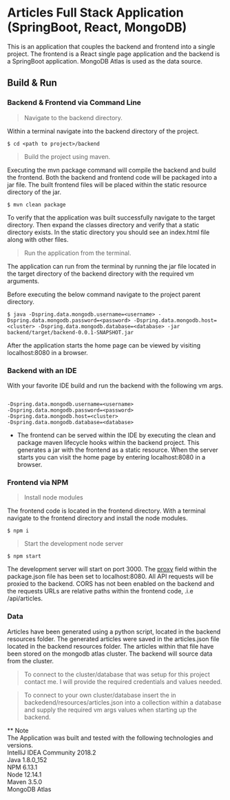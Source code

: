# Articles Full Stack Application (SpringBoot, React, MongoDB)
This is an application that couples the backend and frontend into a single project. The frontend is a React single page 
application and the backend is a SpringBoot application. MongoDB Atlas is used as the data source.   

## Build & Run
### Backend & Frontend via Command Line

> Navigate to the backend directory.


Within a terminal navigate into the backend directory of the project.   
```
$ cd <path to project>/backend 
```
> Build the project using maven.
  
Executing the mvn package command will compile the backend and build the frontend. Both the backend and frontend code
will be packaged into a jar file. The built frontend files will be placed within the static resource directory of the jar.

```
$ mvn clean package
```
To verify that the application was built successfully navigate to the target directory. Then expand the classes directory
and verify that a static directory exists. In the static directory you should see an index.html file along with other files. 

 > Run the application from the terminal.  
   
The application can run from the terminal by running the jar file located in the target directory of the backend directory
with the required vm arguments.

Before executing the below command navigate to the project parent directory.
```
$ java -Dspring.data.mongodb.username=<username> -Dspring.data.mongodb.password=<password> -Dspring.data.mongodb.host=<cluster> -Dspring.data.mongodb.database=<database> -jar backend/target/backend-0.0.1-SNAPSHOT.jar 
```

After the application starts the home page can be viewed by visiting localhost:8080 in a browser.

### Backend with an IDE
With your favorite IDE build and run the backend with the following vm args.
```

-Dspring.data.mongodb.username=<username>
-Dspring.data.mongodb.password=<password>
-Dspring.data.mongodb.host=<cluster>
-Dspring.data.mongodb.database=<database>

```

- The frontend can be served within the IDE by executing the clean and package maven lifecycle hooks within
the backend project. This generates a jar with the frontend as a static resource. When the server starts
you can visit the home page by entering localhost:8080 in a browser.

### Frontend via NPM
> Install node modules  

The frontend code is located in the frontend directory. With a terminal navigate to the frontend directory and install 
the node modules.

```
$ npm i
```

> Start the development node server

```
$ npm start
```

The development server will start on port 3000. The [proxy](https://create-react-app.dev/docs/proxying-api-requests-in-development/) field within the package.json file has been set to
localhost:8080. All API requests will be proxied to the backend. CORS has not been enabled on the backend and
the requests URLs are relative paths within the frontend code, .i.e /api/articles. 


### Data
Articles have been generated using a python script, located in the backend resources folder. The generated articles
were saved in the articles.json file located in the backend resources folder. The articles within that file have been
stored on the mongodb atlas cluster. The backend will source data from the cluster.

> To connect to the cluster/database that was setup for this project contact me. I will provide the required credentials
and values needed. 

> To connect to your own cluster/database insert the in backedend/resources/articles.json into a collection within a 
database and supply the required vm args values when starting up the backend.

** Note  
The Application was built and tested with the following technologies and versions.  
IntelliJ IDEA Community  2018.2  
Java 1.8.0_152   
NPM 6.13.1  
Node 12.14.1  
Maven 3.5.0  
MongoDB Atlas  
